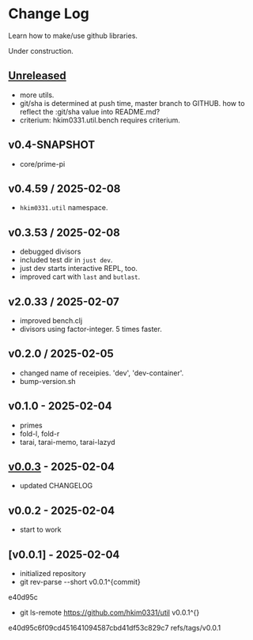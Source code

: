 # Change Log

Learn how to make/use github libraries.

Under construction.

## [Unreleased]

- more utils.
- git/sha is determined at push time, master branch to GITHUB.
  how to reflect the :git/sha value into README.md?
- criterium: hkim0331.util.bench requires criterium.

## v0.4-SNAPSHOT

- core/prime-pi

## v0.4.59 / 2025-02-08

- `hkim0331.util` namespace.

## v0.3.53 / 2025-02-08

- debugged divisors
- included test dir in `just dev`.
- just dev starts interactive REPL, too.
- improved cart with `last` and `butlast`.

## v2.0.33 / 2025-02-07

- improved bench.clj
- divisors using factor-integer. 5 times faster.

## v0.2.0 / 2025-02-05

- changed name of receipies. 'dev', 'dev-container'.
- bump-version.sh

## v0.1.0 - 2025-02-04

- primes
- fold-l, fold-r
- tarai, tarai-memo, tarai-lazyd

## [v0.0.3] - 2025-02-04

- updated CHANGELOG

## v0.0.2 - 2025-02-04

- start to work

## [v0.0.1] - 2025-02-04

- initialized repository
- git rev-parse --short v0.0.1^{commit}

e40d95c

- git ls-remote https://github.com/hkim0331/util v0.0.1^{}

e40d95c6f09cd451641094587cbd41df53c829c7    refs/tags/v0.0.1


[Unreleased]: https://github.com/hkim0331/util/compare/v0.0.3...HEAD
[v0.0.3]: https://github.com/hkim0331/util/compare/v0.0.1...v0.0.3
